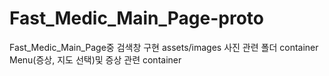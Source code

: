 # Fast_Medic_Main_Page-proto

Fast_Medic_Main_Page중 검색창 구현
assets/images 사진 관련 폴더
container Menu(증상, 지도 선택)및 증상 관련 container
